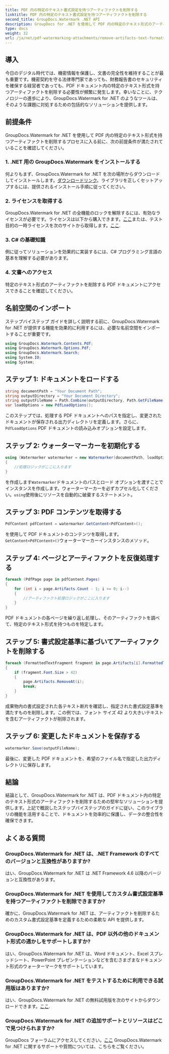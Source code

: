 ```yaml
---
title: PDF 内の特定のテキスト書式設定を持つアーティファクトを削除する
linktitle: PDF 内の特定のテキスト書式設定を持つアーティファクトを削除する
second_title: GroupDocs.Watermark .NET API
description: GroupDocs for .NET を使用して PDF 内の特定のテキスト形式のアーティファクトを削除する方法を学びます。ステップバイステップのガイドに従ってください。
type: docs
weight: 32
url: /ja/net/pdf-watermarking-attachments/remove-artifacts-text-formatting-pdf/
---
```

## 導入
今日のデジタル時代では、機密情報を保護し、文書の完全性を維持することが最も重要です。機密契約を守る法律専門家であっても、財務報告書のセキュリティを確保する経営者であっても、PDF ドキュメント内の特定のテキスト形式を持つアーティファクトを削除する必要性が頻繁に発生します。幸いなことに、テクノロジーの進歩により、GroupDocs.Watermark for .NET のようなツールは、そのような課題に対処するための包括的なソリューションを提供します。
## 前提条件
GroupDocs.Watermark for .NET を使用して PDF 内の特定のテキスト形式を持つアーティファクトを削除するプロセスに入る前に、次の前提条件が満たされていることを確認してください。
### 1. .NET 用の GroupDocs.Watermark をインストールする
何よりもまず、GroupDocs.Watermark for .NET を次の場所からダウンロードしてインストールします。[ダウンロードリンク](https://releases.groupdocs.com/Watermark/net/)。ライブラリを正しくセットアップするには、提供されるインストール手順に従ってください。
### 2. ライセンスを取得する
GroupDocs.Watermark for .NET の全機能のロックを解除するには、有効なライセンスが必要です。ライセンスは以下から購入できます。[ここ](https://purchase.groupdocs.com/buy)または、テスト目的の一時ライセンスを次のサイトから取得します。[ここ](https://purchase.groupdocs.com/temporary-license/).
### 3. C# の基礎知識
例に従ってソリューションを効果的に実装するには、C# プログラミング言語の基本を理解する必要があります。
### 4. 文書へのアクセス
特定のテキスト形式のアーティファクトを削除する PDF ドキュメントにアクセスできることを確認してください。

## 名前空間のインポート
ステップバイステップ ガイドを詳しく説明する前に、GroupDocs.Watermark for .NET が提供する機能を効果的に利用するには、必要な名前空間をインポートすることが重要です。
```csharp
using GroupDocs.Watermark.Contents.Pdf;
using GroupDocs.Watermark.Options.Pdf;
using GroupDocs.Watermark.Search;
using System.IO;
using System;
```
## ステップ 1: ドキュメントをロードする
```csharp
string documentPath = "Your Document Path";
string outputDirectory = "Your Document Directory";
string outputFileName = Path.Combine(outputDirectory, Path.GetFileName(documentPath));
var loadOptions = new PdfLoadOptions();
```
このステップでは、処理する PDF ドキュメントへのパスを指定し、変更されたドキュメントが保存される出力ディレクトリを定義します。さらに、`PdfLoadOptions` PDF ドキュメントの読み込みオプションを設定します。
## ステップ 2: ウォーターマーカーを初期化する
```csharp
using (Watermarker watermarker = new Watermarker(documentPath, loadOptions))
{
    //処理ロジックがここに入ります
}
```
を作成します`Watermarker`ドキュメントのパスとロード オプションを渡すことでインスタンスを作成します。ウォーターマーカーを必ずカプセル化してください。`using`使用後にリソースを自動的に破棄するステートメント。
## ステップ 3: PDF コンテンツを取得する
```csharp
PdfContent pdfContent = watermarker.GetContent<PdfContent>();
```
を使用して PDF ドキュメントのコンテンツを取得します。`GetContent<PdfContent>()`ウォーターマーカーインスタンスのメソッド。
## ステップ 4: ページとアーティファクトを反復処理する
```csharp
foreach (PdfPage page in pdfContent.Pages)
{
    for (int i = page.Artifacts.Count - 1; i >= 0; i--)
    {
        //アーティファクト処理ロジックがここに入ります
    }
}
```
PDF ドキュメントの各ページを繰り返し処理し、そのアーティファクトを調べて、特定のテキスト形式を持つものを特定します。
## ステップ 5: 書式設定基準に基づいてアーティファクトを削除する
```csharp
foreach (FormattedTextFragment fragment in page.Artifacts[i].FormattedTextFragments)
{
    if (fragment.Font.Size > 42)
    {
        page.Artifacts.RemoveAt(i);
        break;
    }
}
```
成果物内の書式設定された各テキスト断片を確認し、指定された書式設定基準を満たすものを削除します。この例では、フォント サイズ 42 より大きいテキストを含むアーティファクトが削除されます。
## ステップ 6: 変更したドキュメントを保存する
```csharp
watermarker.Save(outputFileName);
```
最後に、変更した PDF ドキュメントを、希望のファイル名で指定した出力ディレクトリに保存します。

## 結論
結論として、GroupDocs.Watermark for .NET は、PDF ドキュメント内の特定のテキスト形式のアーティファクトを削除するための堅牢なソリューションを提供します。上記で概説したステップバイステップのガイドに従い、このライブラリの機能を活用することで、ドキュメントを効率的に保護し、データの整合性を確保できます。
## よくある質問
### GroupDocs.Watermark for .NET は、.NET Framework のすべてのバージョンと互換性がありますか?
はい、GroupDocs.Watermark for .NET は .NET Framework 4.6 以降のバージョンと互換性があります。
### GroupDocs.Watermark for .NET を使用してカスタム書式設定基準を持つアーティファクトを削除できますか?
確かに、GroupDocs.Watermark for .NET は、アーティファクトを削除するためのカスタム書式設定基準を定義するための柔軟な API を提供します。
### GroupDocs.Watermark for .NET は、PDF 以外の他のドキュメント形式の透かしをサポートしますか?
はい、GroupDocs.Watermark for .NET は、Word ドキュメント、Excel スプレッドシート、PowerPoint プレゼンテーションなどを含むさまざまなドキュメント形式のウォーターマークをサポートしています。
### GroupDocs.Watermark for .NET をテストするために利用できる試用版はありますか?
はい、GroupDocs.Watermark for .NET の無料試用版を次のサイトからダウンロードできます。[ここ](https://releases.groupdocs.com/).
### GroupDocs.Watermark for .NET の追加サポートとリソースはどこで見つけられますか?
 GroupDocs フォーラムにアクセスしてください。[ここ](https://forum.groupdocs.com/c/watermark/19) GroupDocs.Watermark for .NET に関するサポートや質問については、こちらをご覧ください。